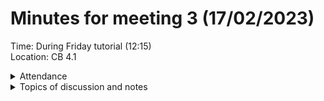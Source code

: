 # Minutes for meeting 3 (17/02/2023)
Time: During Friday tutorial (12:15) <br>
Location: CB 4.1

<details><summary>Attendance</summary><p>
  
  - Alexander Agafonov	
  - Thomas Canning	
  - Artiom	Casian	
  - ~Arthur	Chen~
  - Alex	Clarke	
  - Harry Crane

</p></details>

<details><summary>Topics of discussion and notes</summary><p>
  
  - Which Java library are we going to use for our frontend. <br>
  
  Java swing library, also able to make graphs using it to track data over time.

  - Begin to gather requirements for program and think about the 1st sprint. <br>
   Requirements we talked about have been collected in the markdown file in project requirements and Alex A will begin to add them to the Kanban board
  
  - Discuss questionnaire results if any have been collected <br>
  
  1 questionaire response has been collected, link to the microsoft form has been put in the repository so anyone can use the questionaire.
  
  - Work out when next meeting will be and what should be done before then.<br>
  
  Next lecture, but we will start having daily scrum on Wednesdays
  
</p></details>

